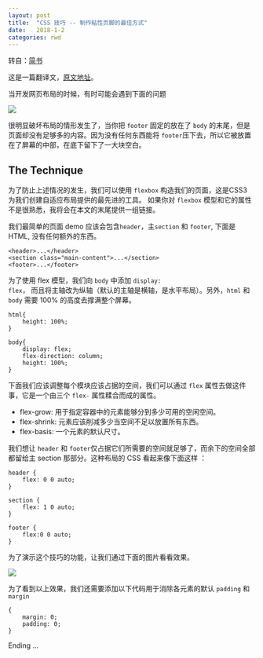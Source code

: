 ```yaml
---
layout: post
title:  "CSS 技巧 -- 制作粘性页脚的最佳方式"
date:   2018-1-2
categories: rwd
---
```



转自：[简书](http://note.youdao.com/)

这是一篇翻译文，[原文地址](https://tutorialzine.com/2016/03/quick-tip-the-best-way-to-make-sticky-footers)。

当开发网页布局的时候，有时可能会遇到下面的问题

<img src="https://upload-images.jianshu.io/upload_images/2849764-7034938ca2df92c5.png" >

很明显破坏布局的情形发生了，当你把 <code>footer</code> 固定的放在了 <code>body</code> 的末尾，但是页面却没有足够多的内容。因为没有任何东西能将 <code>footer</code>压下去，所以它被放置在了屏幕的中部，在底下留下了一大块空白。

## The Technique

为了防止上述情况的发生，我们可以使用 <code>flexbox</code> 构造我们的页面，这是CSS3 为我们创建自适应布局提供的最先进的工具。 如果你对 <code>flexbox</code> 模型和它的属性不是很熟悉，我将会在本文的末尾提供一组链接。

我们最简单的页面 demo 应该会包含<code>header</code>，主<code>section</code> 和 <code>footer</code>, 下面是 HTML, 没有任何额外的东西。

    <header>...</header> 
    <section class="main-content">...</section> 
    <footer>...</footer>
	
为了使用 flex 模型，我们向 <code>body</code> 中添加 <code>display: flex</code>， 而且将主轴改为纵轴（默认的主轴是横轴，是水平布局）。另外，<code>html</code> 和 <code>body</code> 需要 100% 的高度去撑满整个屏幕。

    html{
        height: 100%;
    }

    body{
        display: flex;
        flex-direction: column;
        height: 100%;
    }
	
下面我们应该调整每个模块应该占据的空间，我们可以通过 <code>flex</code> 属性去做这件事，它是一个由三个 <code>flex-</code> 属性糅合而成的属性。


- flex-grow: 用于指定容器中的元素能够分到多少可用的空闲空间。
- flex-shrink: 元素应该削减多少当空间不足以放置所有东西。
- flex-basis: 一个元素的默认尺寸。

我们想让 <code>header</code> 和 <code>footer</code>仅占据它们所需要的空间就足够了，而余下的空间全部都留给主 section 那部分。这种布局的 CSS 看起来像下面这样 ：

    header {
        flex: 0 0 auto;
    }

    section {
        flex: 1 0 auto;
    }

    footer {
        flex:0 0 auto;
    }
	
为了演示这个技巧的功能，让我们通过下面的图片看看效果。

<img src="https://upload-images.jianshu.io/upload_images/2849764-1a044f4b353a38ad.png" >

为了看到以上效果，我们还需要添加以下代码用于消除各元素的默认 <code>padding</code> 和 <code>margin</code>

    {
        margin: 0;
        padding: 0;
    }
    
Ending ...